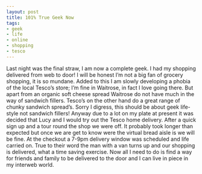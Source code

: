 ```yaml
---
layout: post
title: 101% True Geek Now
tags:
- geek
- life
- online
- shopping
- tesco
---
```

Last night was the final straw, I am now a complete geek. I had my shopping delivered from web to door! I will be honest I’m not a big fan of grocery shopping, it is so mundane. Added to this I am slowly developing a phobia of the local Tesco’s store; I’m fine in Waitrose, in fact I love going there. But apart from an organic soft cheese spread Waitrose do not have much in the way of sandwich fillers. Tesco’s on the other hand do a great range of chunky sandwich spread’s. Sorry I digress, this should be about geek life-style not sandwich fillers! Anyway due to a lot on my plate at present it was decided that Lucy and I would try out the Tesco home delivery. After a quick sign up and a tour round the shop we were off. It probably took longer than expected but once we are get to know were the virtual bread aisle is we will be fine. At the checkout a 7-9pm delivery window was scheduled and life carried on. True to their word the man with a van turns up and our shopping is delivered, what a time saving exercise. Now all I need to do is find a way for friends and family to be delivered to the door and I can live in piece in my interweb world.
